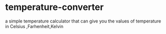 # temperature-converter
a simple temperature calculator that can give you the values of temperature in Celsius ,Farhenheit,Kelvin
